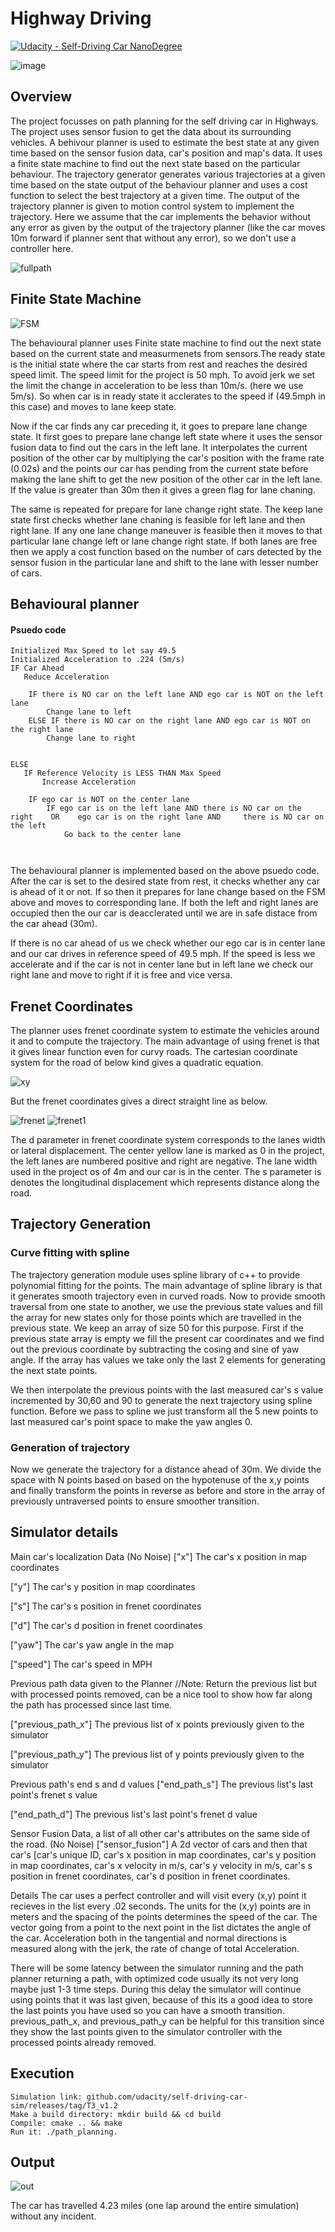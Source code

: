# Highway Driving

[![Udacity - Self-Driving Car NanoDegree](https://s3.amazonaws.com/udacity-sdc/github/shield-carnd.svg)](http://www.udacity.com/drive)
   
<img src="Capture.JPG" alt="image"/>

<h2> Overview </h2>
<p>  The project focusses on path planning for the self driving car in Highways. The project uses sensor fusion to get the data about its surrounding vehicles. A behivour planner is used to estimate the best state at any given time based on the sensor fusion data, car's position and map's data. It uses a finite state machine to find out the next state based on the particular behaviour. The trajectory generator generates various trajectories at a given time based on the state output of the behaviour planner and uses a cost function to select the best trajectory at a given time. The output of the trajectory planner is given to motion control system to implement the trajectory. Here we assume that the car implements the behavior without any error as given by the output of the trajectory planner (like the car moves 10m forward if planner sent that without any error), so we don't use a controller here.</p>

<img src="Capture2.JPG" alt="fullpath"/>

<h2> Finite State Machine </h2>

<img src="Capture3.JPG" alt="FSM"/>

<p> The behavioural planner uses Finite state machine to find out the next state based on the current state and measurmenets from sensors.The ready state is the initial state where the car starts from rest and reaches the desired speed limit. The speed limit for the project is 50 mph. To avoid jerk we set the limit the change in acceleration to be less than 10m/s. (here we use 5m/s). So when car is in ready state it acclerates to the speed if (49.5mph in this case) and moves to lane keep state. </p>

<p> Now if the car finds any car preceding it, it goes to prepare lane change state. It first goes to prepare lane change left state where it uses the sensor fusion data to find out the cars in the left lane. It interpolates the current position of the other car by multiplying the car's position with the frame rate (0.02s) and the points our car has pending from the current state before making the lane shift to get the new position of the other car in the left lane. If the value is greater than 30m then it gives a green flag for lane chaning.</p>

<p> The same is repeated for prepare for lane change right state. The keep lane state first checks whether lane chaning is feasible for left lane and then right lane. If any one lane change maneuver is feasible then it moves to that particular lane change left or lane change right state. If both lanes are free then we apply a cost function based on the number of cars detected by the sensor fusion in the particular lane and shift to the lane with lesser number of cars.</p>

<h2> Behavioural planner </h2> 

<h4> Psuedo code </h4>

```
Initialized Max Speed to let say 49.5
Initialized Acceleration to .224 (5m/s)
IF Car Ahead 
   Reduce Acceleration
   
	IF there is NO car on the left lane AND ego car is NOT on the left lane
		Change lane to left
	ELSE IF there is NO car on the right lane AND ego car is NOT on the right lane
		Change lane to right
	
		
ELSE
   IF Reference Velocity is LESS THAN Max Speed
	   Increase Acceleration
    
	IF ego car is NOT on the center lane
		IF ego car is on the left lane AND there is NO car on the right    OR    ego car is on the right lane AND     there is NO car on the left
			Go back to the center lane

   
```

<p> The behavioural planner is implemented based on the above psuedo code. After the car is set to the desired state from rest, it checks whether any car is ahead of it or not. If so then it prepares for lane change based on the FSM above and moves to corresponding lane. If both the left and right lanes are occupied then the our car is deacclerated until we are in safe distace from the car ahead (30m).</p>

<p> If there is no car ahead of us we check whether our ego car is in center lane and our car drives in reference speed of 49.5 mph. If the speed is less we accelerate and if the car is not in center lane but in left lane we check our right lane and move to right if it is free and vice versa.</p>


<h2> Frenet Coordinates </h2>

<p> The planner uses frenet coordinate system to estimate the vehicles around it and to compute the trajectory. The main advantage of using frenet is that it gives linear function even for curvy roads. The cartesian coordinate system for the road of below kind gives a quadratic equation.</p>

<img src="Capture4.JPG" alt="xy"/>

<p> But the frenet coordinates gives a direct straight line  as below.</p>

<img src="Capture5.JPG" alt="frenet"/>
<img src="Capture6.JPG" alt="frenet1"/>
<p>The d parameter in frenet coordinate system corresponds to the lanes width or  lateral displacement. The center yellow lane is marked as 0 in the project, the left lanes are numbered positive and right are negative. The lane width used in the project os of 4m and our car is in the center. The s parameter is denotes the longitudinal displacement which represents distance along the road.</p>

<h2>Trajectory Generation </h2>

<h3> Curve fitting with spline </h3>

<p>The trajectory generation module uses spline library of c++ to provide polynomial fitting for the points. The main advantage of spline library is that it generates smooth trajectory even in curved roads. Now to provide smooth traversal from one state to another, we use the previous state values and fill the array for new states only for those points which are travelled in the previous state. We keep an array of size 50 for this purpose. First if the previous state array is empty we fill the present car coordinates and we find out the previous coordinate by subtracting the cosing and sine of yaw angle. If the array has values we take only the last 2 elements for generating the next state points. </p>

<p> We then interpolate the previous points with the last measured car's s value incremented by 30,60 and 90 to generate the next trajectory using spline function. Before we pass to spline we just transform all the 5 new points to last measured car's point space to make the yaw angles 0.</p>

<h3> Generation of trajectory </h3>

<p>Now we generate the trajectory for a distance ahead of 30m. We divide the space with N points based on based on the hypotenuse of the x,y points and finally transform the points in reverse as before and store in the array of previously untraversed points to ensure smoother transition.</p>

<h2> Simulator details </h2>

Main car's localization Data (No Noise)
["x"] The car's x position in map coordinates

["y"] The car's y position in map coordinates

["s"] The car's s position in frenet coordinates

["d"] The car's d position in frenet coordinates

["yaw"] The car's yaw angle in the map

["speed"] The car's speed in MPH

Previous path data given to the Planner
//Note: Return the previous list but with processed points removed, can be a nice tool to show how far along the path has processed since last time.

["previous_path_x"] The previous list of x points previously given to the simulator

["previous_path_y"] The previous list of y points previously given to the simulator

Previous path's end s and d values
["end_path_s"] The previous list's last point's frenet s value

["end_path_d"] The previous list's last point's frenet d value

Sensor Fusion Data, a list of all other car's attributes on the same side of the road. (No Noise)
["sensor_fusion"] A 2d vector of cars and then that car's [car's unique ID, car's x position in map coordinates, car's y position in map coordinates, car's x velocity in m/s, car's y velocity in m/s, car's s position in frenet coordinates, car's d position in frenet coordinates.

Details
The car uses a perfect controller and will visit every (x,y) point it recieves in the list every .02 seconds. The units for the (x,y) points are in meters and the spacing of the points determines the speed of the car. The vector going from a point to the next point in the list dictates the angle of the car. Acceleration both in the tangential and normal directions is measured along with the jerk, the rate of change of total Acceleration. 

There will be some latency between the simulator running and the path planner returning a path, with optimized code usually its not very long maybe just 1-3 time steps. During this delay the simulator will continue using points that it was last given, because of this its a good idea to store the last points you have used so you can have a smooth transition. previous_path_x, and previous_path_y can be helpful for this transition since they show the last points given to the simulator controller with the processed points already removed.

<h2> Execution </h2>

```
Simulation link: github.com/udacity/self-driving-car-sim/releases/tag/T3_v1.2
Make a build directory: mkdir build && cd build
Compile: cmake .. && make
Run it: ./path_planning.

```

<h2>Output</h2>
<img src="Capture1.JPG" alt="out"/>

<p> The car has travelled 4.23 miles  (one lap around the entire simulation) without any incident.</p>
